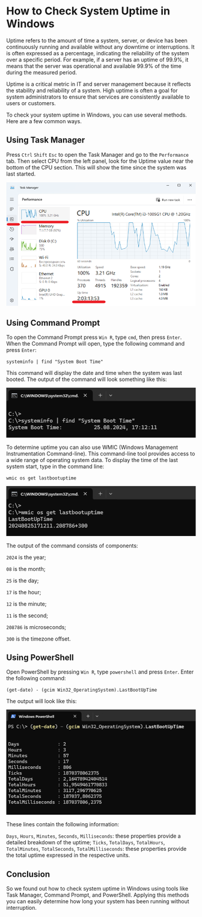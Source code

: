 # How to Check System Uptime in Windows

Uptime refers to the amount of time a system, server, or device has been continuously running and available without any downtime or interruptions. It is often expressed as a percentage, indicating the reliability of the system over a specific period. For example, if a server has an uptime of 99.9%, it means that the server was operational and available 99.9% of the time during the measured period.

Uptime is a critical metric in IT and server management because it reflects the stability and reliability of a system. High uptime is often a goal for system administrators to ensure that services are consistently available to users or customers.

To check your system uptime in Windows, you can use several methods. Here are a few common ways.

## Using Task Manager

Press `Ctrl` `Shift` `Esc` to open the Task Manager and go to the `Performance` tab. Then select CPU from the left panel, look for the Uptime value near the bottom of the CPU section. This will show the time since the system was last started.

![](images/task_manager.png)

## Using Command Prompt

To open the Command Prompt press `Win R`, type `cmd`, then press `Enter`. When the Command Prompt will open, type the following command and press `Enter`:
```
systeminfo | find "System Boot Time"
```
This command will display the date and time when the system was last booted. The output of the command will look something like this:

![](images/system-boot-time.png)

To determine uptime you can also use WMIC (Windows Management Instrumentation Command-line). This command-line tool provides access to a wide range of operating system data. To display the time of the last system start, type in the command line:
```
wmic os get lastbootuptime
```
![](images/lastbootuptime.png)

The output of the command consists of components:

`2024` is the year;

`08` is the month;

`25` is the day;

`17` is the hour;

`12` is the minute;

`11` is the second;

`208786` is microseconds;

`300` is the timezone offset.

## Using PowerShell

Open PowerShell by pressing `Win R`, type `powershell` and press `Enter`. Enter the following command:
```
(get-date) - (gcim Win32_OperatingSystem).LastBootUpTime
```
The output will look like this:

![](images/powershell.png)

These lines contain the following information:

`Days`, `Hours`, `Minutes`, `Seconds`, `Milliseconds`: these properties provide a detailed breakdown of the uptime;
`Ticks`, `TotalDays`, `TotalHours`, `TotalMinutes`, `TotalSeconds`, `TotalMilliseconds`: these properties provide the total uptime expressed in the respective units.

## Conclusion

So we found out how to check system uptime in Windows using tools like Task Manager, Command Prompt, and PowerShell. Applying this methods you can easily determine how long your system has been running without interruption.
